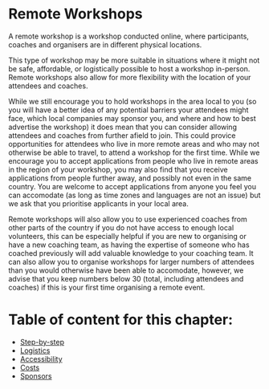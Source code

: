 # Remote Workshops

A remote workshop is a workshop conducted online, where participants, coaches and organisers are in different physical locations.

This type of workshop may be more suitable in situations where it might not be safe, affordable, or logistically possible to host a workshop in-person. Remote workshops also allow for more flexibility with the location of your attendees and coaches. 

While we still encourage you to hold workshops in the area local to you (so you will have a better idea of any potential barriers your attendees might face, which local companies may sponsor you, and where and how to best advertise the workshop) it does mean that you can consider allowing attendees and coaches from further afield to join. This could provice opportunities for attendees who live in more remote areas and who may not otherwise be able to travel, to attend a workshop for the first time. While we encourage you to accept applications from people who live in remote areas in the region of your workshop, you may also find that you receive applications from people further away, and possibly not even in the same country. You are welcome to accept applications from anyone you feel you can accomodate (as long as time zones and languages are not an issue) but we ask that you prioritise applicants in your local area. 

Remote workshops will also allow you to use experienced coaches from other parts of the country if you do not have access to enough local volunteers, this can be especially helpful if you are new to organising or have a new coaching team, as having the expertise of someone who has coached previously will add valuable knowledge to your coaching team. It can also allow you to organise workshops for larger numbers of attendees than you would otherwise have been able to accomodate, however, we advise that you keep numbers below 30 (total, including attendees and coaches) if this is your first time organising a remote event.

# Table of content for this chapter:

- [Step-by-step](./step_by_step.md)
- [Logistics](./logistics/README.md)
- [Accessibility](./accessibility/README.md)
- [Costs](./costs.md)
- [Sponsors](../sponsors/remote_sponsors.md)
